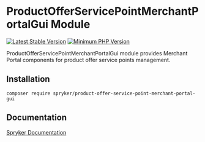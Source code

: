 # ProductOfferServicePointMerchantPortalGui Module
[![Latest Stable Version](https://poser.pugx.org/spryker/product-offer-service-point-merchant-portal-gui/v/stable.svg)](https://packagist.org/packages/spryker/product-offer-service-point-merchant-portal-gui)
[![Minimum PHP Version](https://img.shields.io/badge/php-%3E%3D%208.2-8892BF.svg)](https://php.net/)

ProductOfferServicePointMerchantPortalGui module provides Merchant Portal components for product offer service points management.

## Installation

```
composer require spryker/product-offer-service-point-merchant-portal-gui
```

## Documentation

[Spryker Documentation](https://docs.spryker.com)
